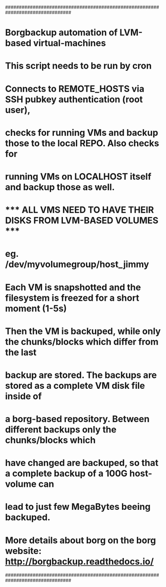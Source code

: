 ################################################################################
# Borgbackup automation of LVM-based virtual-machines
#
# This script needs to be run by cron
# Connects to REMOTE_HOSTS via SSH pubkey authentication (root user), 
# checks for running VMs and backup those to the local REPO. Also checks for
# running VMs on LOCALHOST itself and backup those as well.
#
# *** ALL VMS NEED TO HAVE THEIR DISKS FROM LVM-BASED VOLUMES ***
#     eg. /dev/myvolumegroup/host_jimmy
#
# Each VM is snapshotted and the filesystem is freezed for a short moment (1-5s)
# Then the VM is backuped, while only the chunks/blocks which differ from the last
# backup are stored. The backups are stored as a complete VM disk file inside of
# a borg-based repository. Between different backups only the chunks/blocks which
# have changed are backuped, so that a complete backup of a 100G host-volume can
# lead to just few MegaBytes beeing backuped.
# 
# More details about borg on the borg website: http://borgbackup.readthedocs.io/
################################################################################
